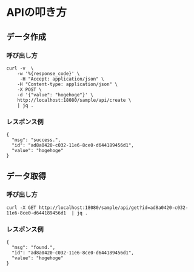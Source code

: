 
# APIの叩き方

## データ作成

### 呼び出し方
```
curl -v  \
    -w '%{response_code}' \
     -H "Accept: application/json" \
    -H "Content-type: application/json" \
    -X POST \
    -d '{"value": "hogehoge"}' \
    http://localhost:18080/sample/api/create \
    | jq .
```

### レスポンス例
```
{
  "msg": "success.",
  "id": "ad8a0420-c032-11e6-8ce0-d644189456d1",
  "value": "hogehoge"
}
```

## データ取得

### 呼び出し方
```
curl -X GET http://localhost:18080/sample/api/get?id=ad8a0420-c032-11e6-8ce0-d644189456d1  | jq .
```

### レスポンス例
```
{
  "msg": "found.",
  "id": "ad8a0420-c032-11e6-8ce0-d644189456d1",
  "value": "hogehoge"
}
```
